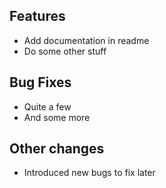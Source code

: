 ## Features

* Add documentation in readme
* Do some other stuff

## Bug Fixes

* Quite a few
* And some more

## Other changes

* Introduced new bugs to fix later
